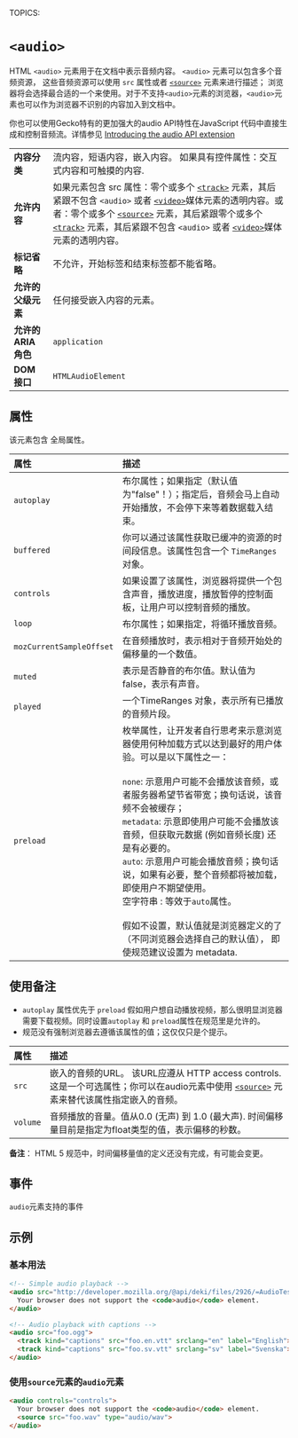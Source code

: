 TOPICS: <audio>
AUTHORS: RoXoM; xyy94813@gmail.com; github:xyy94813
         George Cheng; Gerhut@GMail.com; github:Gerhut
         紫云飞; ziyunfei@mozilla.net; mdn:ziyunfei

# `<audio>`

HTML `<audio>` 元素用于在文档中表示音频内容。 `<audio>` 元素可以包含多个音频资源， 这些音频资源可以使用 `src` 属性或者
[`<source>`](/zh-hans/webfrontend/<source>) 元素来进行描述； 浏览器将会选择最合适的一个来使用。对于不支持`<audio>`元素的浏览器，`<audio>`元素也可以作为浏览器不识别的内容加入到文档中。

你也可以使用Gecko特有的更加强大的audio API特性在JavaScript 代码中直接生成和控制音频流。详情参见 [Introducing the audio API extension](https://wiki.developer.mozilla.org/en-US/docs/Introducing_the_Audio_API_Extension)

|  |  |
| :-- | :-- |
| **内容分类** | 流内容，短语内容，嵌入内容。 如果具有控件属性：交互式内容和可触摸的内容. |
| **允许内容** | 如果元素包含 src 属性：零个或多个 [`<track>`](/zh-hans/webfrontend/<track>) 元素，其后紧跟不包含 `<audio>` 或者 [`<video>`](/zh-hans/webfrontend/<video>)媒体元素的透明内容。或者：零个或多个 [`<source>`](/zh-hans/webfrontend/<source>) 元素，其后紧跟零个或多个 [`<track>`](/zh-hans/webfrontend/<track>) 元素，其后紧跟不包含 `<audio>` 或者 [`<video>`](/zh-hans/webfrontend/<video>)媒体元素的透明内容。 |
| **标记省略** | 不允许，开始标签和结束标签都不能省略。|
| **允许的父级元素** | 任何接受嵌入内容的元素。|
| **允许的 ARIA 角色** | `application` |
| **DOM 接口** | `HTMLAudioElement` |

## 属性

该元素包含 全局属性。

| 属性 | 描述 |
| :-- | :-- |
| `autoplay` | 布尔属性；如果指定（默认值为"false"！）；指定后，音频会马上自动开始播放，不会停下来等着数据载入结束。 |
| `buffered` | 你可以通过该属性获取已缓冲的资源的时间段信息。该属性包含一个 `TimeRanges` 对象。 |
| `controls` | 如果设置了该属性，浏览器将提供一个包含声音，播放进度，播放暂停的控制面板，让用户可以控制音频的播放。 |
| `loop` | 布尔属性；如果指定，将循环播放音频。 |
| `mozCurrentSampleOffset` | 在音频播放时，表示相对于音频开始处的偏移量的一个数值。 |
| `muted` | 表示是否静音的布尔值。默认值为false，表示有声音。 |
| `played` | 一个TimeRanges 对象，表示所有已播放的音频片段。 |
| `preload` | 枚举属性，让开发者自行思考来示意浏览器使用何种加载方式以达到最好的用户体验。可以是以下属性之一：<br><br>`none`: 示意用户可能不会播放该音频，或者服务器希望节省带宽；换句话说，该音频不会被缓存；<br>`metadata`: 示意即使用户可能不会播放该音频，但获取元数据 (例如音频长度) 还是有必要的。<br>`auto`: 示意用户可能会播放音频；换句话说，如果有必要，整个音频都将被加载，即使用户不期望使用。<br>空字符串 : 等效于`auto`属性。<br><br>假如不设置，默认值就是浏览器定义的了（不同浏览器会选择自己的默认值）， 即使规范建议设置为 metadata. |

## 使用备注

- `autoplay` 属性优先于 `preload` 假如用户想自动播放视频，那么很明显浏览器需要下载视频。同时设置`autoplay` 和 `preload`属性在规范里是允许的。
- 规范没有强制浏览器去遵循该属性的值；这仅仅只是个提示。

| 属性 | 描述 |
| :-- | :-- |
| `src` | 嵌入的音频的URL。 该URL应遵从 HTTP access controls. 这是一个可选属性；你可以在audio元素中使用 [`<source>`](/zh-hans/webfrontend/<source>) 元素来替代该属性指定嵌入的音频。|
| `volume` | 音频播放的音量。值从0.0 (无声) 到 1.0 (最大声). 时间偏移量目前是指定为float类型的值，表示偏移的秒数。|

**备注**： HTML 5 规范中，时间偏移量值的定义还没有完成，有可能会变更。

## 事件

`audio`元素支持的事件

## 示例

### 基本用法

```html
<!-- Simple audio playback -->
<audio src="http://developer.mozilla.org/@api/deki/files/2926/=AudioTest_(1).ogg" autoplay>
  Your browser does not support the <code>audio</code> element.
</audio>

<!-- Audio playback with captions -->
<audio src="foo.ogg">
  <track kind="captions" src="foo.en.vtt" srclang="en" label="English">
  <track kind="captions" src="foo.sv.vtt" srclang="sv" label="Svenska">
</audio>
```

### 使用`source`元素的`audio`元素

```html
<audio controls="controls">
  Your browser does not support the <code>audio</code> element.
  <source src="foo.wav" type="audio/wav">
</audio>
```
